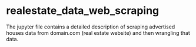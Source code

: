 # realestate_data_web_scraping
The jupyter file contains a detailed description of scraping advertised houses data from domain.com (real estate website) and then wrangling that data.
